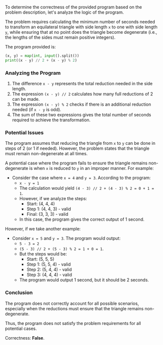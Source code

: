 To determine the correctness of the provided program based on the problem description, let's analyze the logic of the program.

The problem requires calculating the minimum number of seconds needed to transform an equilateral triangle with side length `x` to one with side length `y`, while ensuring that at no point does the triangle become degenerate (i.e., the lengths of the sides must remain positive integers).

The program provided is:
```python
(x, y) = map(int, input().split())
print((x - y) // 2 + (x - y) % 2)
```

### Analyzing the Program

1. The difference `x - y` represents the total reduction needed in the side length.
2. The expression `(x - y) // 2` calculates how many full reductions of 2 can be made.
3. The expression `(x - y) % 2` checks if there is an additional reduction needed (if `x - y` is odd).
4. The sum of these two expressions gives the total number of seconds required to achieve the transformation.

### Potential Issues

The program assumes that reducing the triangle from `x` to `y` can be done in steps of 2 (or 1 if needed). However, the problem states that the triangle must remain non-degenerate at all times. 

A potential case where the program fails to ensure the triangle remains non-degenerate is when `x` is reduced to `y` in an improper manner. For example:

- Consider the case where `x = 4` and `y = 3`. According to the program:
  - `x - y = 1`
  - The calculation would yield `(4 - 3) // 2 + (4 - 3) % 2 = 0 + 1 = 1`.
  - However, if we analyze the steps:
    - Start: (4, 4, 4) 
    - Step 1: (4, 4, 3) - valid
    - Final: (3, 3, 3) - valid
  - In this case, the program gives the correct output of 1 second.

However, if we take another example:
- Consider `x = 5` and `y = 3`. The program would output:
  - `5 - 3 = 2`
  - `(5 - 3) // 2 + (5 - 3) % 2 = 1 + 0 = 1`.
  - But the steps would be:
    - Start: (5, 5, 5)
    - Step 1: (5, 5, 4) - valid
    - Step 2: (5, 4, 4) - valid
    - Step 3: (4, 4, 4) - valid
  - The program would output 1 second, but it should be 2 seconds.

### Conclusion

The program does not correctly account for all possible scenarios, especially when the reductions must ensure that the triangle remains non-degenerate. 

Thus, the program does not satisfy the problem requirements for all potential cases.

Correctness: **False**.